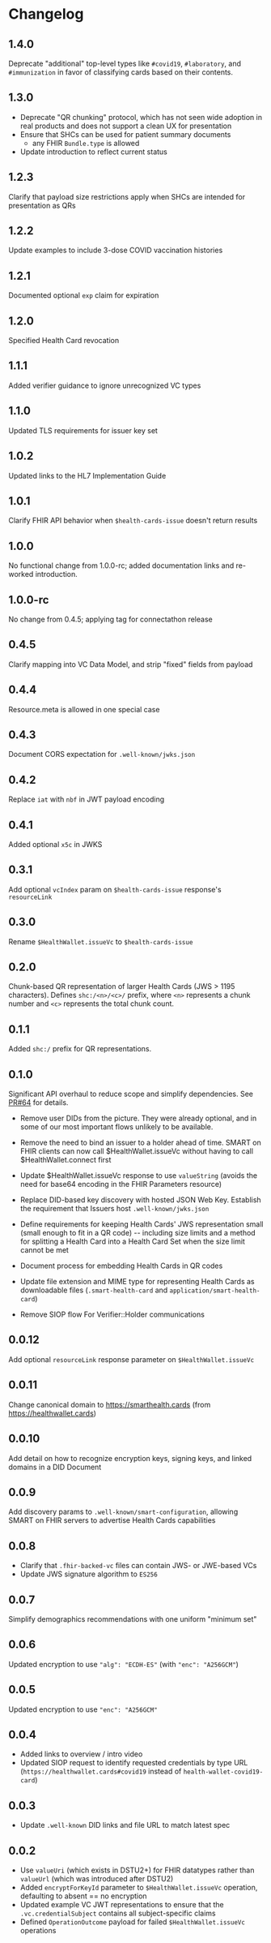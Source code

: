 # Changelog

## 1.4.0

Deprecate "additional" top-level types like `#covid19`, `#laboratory`, and `#immunization` in favor of classifying cards based on their contents.

## 1.3.0

* Deprecate "QR chunking" protocol, which has not seen wide adoption in real products and does not support a clean UX for presentation
* Ensure that SHCs can be used for patient summary documents
  * any FHIR `Bundle.type` is allowed
* Update introduction to reflect current status

## 1.2.3

Clarify that payload size restrictions apply when SHCs are intended for presentation as QRs

## 1.2.2

Update examples to include 3-dose COVID vaccination histories

## 1.2.1

Documented optional `exp` claim for expiration

## 1.2.0

Specified Health Card revocation

## 1.1.1

Added verifier guidance to ignore unrecognized VC types

## 1.1.0

Updated TLS requirements for issuer key set

## 1.0.2

Updated links to the HL7 Implementation Guide

## 1.0.1

Clarify FHIR API behavior when `$health-cards-issue` doesn't return results

## 1.0.0

No functional change from 1.0.0-rc; added documentation links and re-worked introduction.

## 1.0.0-rc

No change from 0.4.5; applying tag for connectathon release

## 0.4.5

Clarify mapping into VC Data Model, and strip "fixed" fields from payload

## 0.4.4

Resource.meta is allowed in one special case

## 0.4.3

Document CORS expectation for `.well-known/jwks.json`

## 0.4.2

Replace `iat` with `nbf` in JWT payload encoding

## 0.4.1

Added optional `x5c` in JWKS

## 0.3.1

Add optional `vcIndex` param on `$health-cards-issue` response's `resourceLink`

## 0.3.0

Rename `$HealthWallet.issueVc` to `$health-cards-issue`

## 0.2.0

Chunk-based QR representation of larger Health Cards (JWS > 1195 characters). Defines `shc:/<n>/<c>/` prefix, where `<n>` represents a chunk number and `<c>` represents the total chunk count.

## 0.1.1

Added `shc:/` prefix for QR representations.

## 0.1.0

Significant API overhaul to reduce scope and simplify dependencies. See [PR#64](https://github.com/smart-on-fhir/health-cards/pull/64) for details.

* Remove user DIDs from the picture. They were already optional, and in some of our most important flows unlikely to be available.

* Remove the need to bind an issuer to a holder ahead of time. SMART on FHIR clients can now call $HealthWallet.issueVc without having to call $HealthWallet.connect first

* Update $HealthWallet.issueVc response to use `valueString` (avoids the need for base64 encoding in the FHIR Parameters resource)

* Replace DID-based key discovery with hosted JSON Web Key. Establish the requirement that Issuers host `.well-known/jwks.json`

* Define requirements for keeping Health Cards' JWS representation small (small enough to fit in a QR code) -- including size limits and a method for splitting a Health Card into a Health Card Set when the size limit cannot be met

* Document process for embedding Health Cards in QR codes

* Update file extension and MIME type for representing Health Cards as downloadable files (`.smart-health-card` and `application/smart-health-card`)

* Remove SIOP flow For Verifier::Holder communications


## 0.0.12

Add optional `resourceLink` response parameter on `$HealthWallet.issueVc`

## 0.0.11

Change canonical domain to https://smarthealth.cards (from https://healthwallet.cards)


## 0.0.10

Add detail on how to recognize encryption keys, signing keys, and linked domains in a DID Document

## 0.0.9

Add discovery params to `.well-known/smart-configuration`, allowing SMART on FHIR servers to advertise Health Cards capabilities


## 0.0.8

* Clarify that `.fhir-backed-vc` files can contain JWS- or JWE-based VCs
* Update JWS signature algorithm to `ES256`

## 0.0.7

Simplify demographics recommendations with one uniform "minimum set"

## 0.0.6

Updated encryption to use `"alg": "ECDH-ES"` (with `"enc": "A256GCM"`)


## 0.0.5

Updated encryption to use `"enc": "A256GCM"`


## 0.0.4

* Added links to overview / intro video
* Updated SIOP request to identify requested credentials by type URL (`https://healthwallet.cards#covid19` instead of `health-wallet-covid19-card`)


## 0.0.3

* Update `.well-known` DID links and file URL to match latest spec

## 0.0.2

* Use `valueUri` (which exists in DSTU2+) for FHIR datatypes rather than `valueUrl` (which was introduced after DSTU2)
* Added `encryptForKeyId` parameter to `$HealthWallet.issueVc` operation, defaulting to absent == no encryption
* Updated example VC JWT representations to ensure that the `.vc.credentialSubject` contains all subject-specific claims
* Defined `OperationOutcome` payload for failed `$HealthWallet.issueVc` operations
